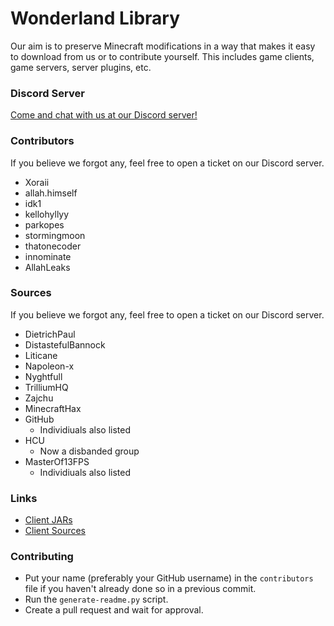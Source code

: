 # Wonderland Library
 Our aim is to preserve Minecraft modifications in a way that makes it easy to download from us or to contribute yourself. This includes game clients, game servers, server plugins, etc.

### Discord Server
[Come and chat with us at our Discord server!](https://discord.gg/KBGX8FTAXa)

### Contributors
If you believe we forgot any, feel free to open a ticket on our Discord server.

- Xoraii
- allah.himself
- idk1
- kellohyllyy
- parkopes
- stormingmoon
- thatonecoder
- innominate
- AllahLeaks

### Sources
If you believe we forgot any, feel free to open a ticket on our Discord server.

- DietrichPaul
- DistastefulBannock
- Liticane
- Napoleon-x
- Nyghtfull
- TrilliumHQ
- Zajchu
- MinecraftHax
- GitHub
  - Individiuals also listed
- HCU
  - Now a disbanded group
- MasterOf13FPS
  - Individiuals also listed

### Links
- [Client JARs](https://github.com/WonderlandLibrary/client-jars)
- [Client Sources](https://github.com/WonderlandLibrary/client-sources)

### Contributing
- Put your name (preferably your GitHub username) in the ``contributors`` file if you haven't already done so in a previous commit.
- Run the ``generate-readme.py`` script.
- Create a pull request and wait for approval.
